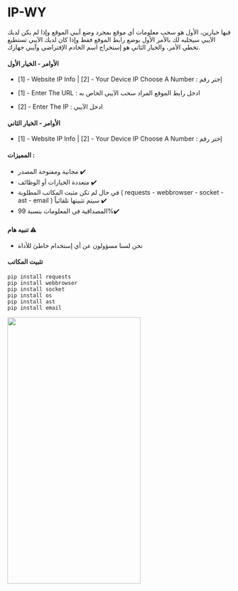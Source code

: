 # IP-WY
فيها خيارين، الأول هو سحب معلومات أي موقع بمجرد وضع آيبي الموقع وإذا لم يكن لديك الآيبي سيجلبه لك بالأمر الأول بوضع رابط الموقع فقط وإذا كان لديك الآيبي تستطيع تخطي الأمر، والخيار الثاني هو إستخراج اسم الخادم الإفتراضي وآيبي جهازك.

#### الأوامر - الخيار الأول
- [1] - Website IP Info | [2] - Your Device IP
Choose A Number : إختر رقم

- [1] - Enter The URL : ادخل رابط الموقع المراد سحب الآيبي الخاص به

- [2] - Enter The IP : ادخل الآيبي

#### الأوامر - الخيار الثاني
- [1] - Website IP Info | [2] - Your Device IP
Choose A Number : إختر رقم

#### المميزات :
- مجانية ومفتوحة المصدر ✔️
- متعددة الخيارات أو الوظائف ✔️
- في حال لم تكن مثبت المكاتب المطلوبة ( requests - webbrowser - socket - ast - email ) سيتم تثبيتها تلقائياً ✔️
- المصداقية في المعلومات بنسبة 99%✔️

#### تنبيه هام ⚠️
- نحن لسنا مسؤولون عن أي إستخدام خاطئ للأداة

#### تثبيت المكاتب 

```
pip install requests
pip install webbrowser
pip install socket
pip install os
pip install ast
pip install email
```

<img src="![IP-WY](https://github.com/tlersa/EN-Files/assets/111729973/3dc7eaac-b6ad-4f6b-ab4b-1d8425ee54a5)
" width="300" height="600">
